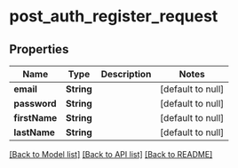 # post_auth_register_request
## Properties

| Name | Type | Description | Notes |
|------------ | ------------- | ------------- | -------------|
| **email** | **String** |  | [default to null] |
| **password** | **String** |  | [default to null] |
| **firstName** | **String** |  | [default to null] |
| **lastName** | **String** |  | [default to null] |

[[Back to Model list]](../README.md#documentation-for-models) [[Back to API list]](../README.md#documentation-for-api-endpoints) [[Back to README]](../README.md)

